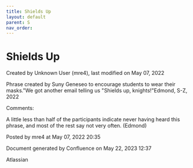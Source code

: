 ```yaml
---
title: Shields Up
layout: default
parent: S
nav_order:
---
```


# Shields Up

Created by  Unknown User (mre4), last modified on May 07, 2022

Phrase created by Suny Geneseo to encourage students to wear their masks.&quot;We got another email telling us &quot;Shields up, knights!&quot;Edmond, S-Z, 2022

Comments:

A little less than half of the participants indicate never having heard this phrase, and most of the rest say not very often. (Edmond)

Posted by mre4 at May 07, 2022 20:35

Document generated by Confluence on May 22, 2023 12:37

Atlassian
